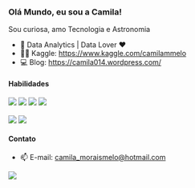 ### Olá Mundo, eu sou a Camila!

Sou curiosa, amo Tecnologia e Astronomia 

- 🔭 Data Analytics | Data Lover ❤
- 🧞‍♀️ Kaggle: https://www.kaggle.com/camilammelo
- 💻 Blog: https://camila014.wordpress.com/

#### Habilidades
<img src="https://img.shields.io/badge/Amazon_AWS-232F3E?style=for-the-badge&logo=amazon-aws&logoColor=white"/> <img src="https://img.shields.io/badge/Python-14354C?style=for-the-badge&logo=python&logoColor=white"/> <img src="https://img.shields.io/badge/Colab-F9AB00?style=for-the-badge&logo=googlecolab&color=525252"> <img src="https://img.shields.io/badge/R-276DC3?style=for-the-badge&logo=r&logoColor=white"/>
<br><br>
<img src="https://img.shields.io/badge/Tableau-E97627?style=for-the-badge&logo=Tableau&logoColor=white">
<img src="https://img.shields.io/badge/Salesforce-00A1E0?style=for-the-badge&logo=Salesforce&logoColor=white">

#### Contato
- 📫 E-mail: camila_moraismelo@hotmail.com
<a href="https://www.linkedin.com/in/camilammelo/" alt="Linkedin">
<img src="https://img.shields.io/badge/-Linkedin-0e76a8?style=for-the-badge&logo=Linkedin&logoColor=white&link=https://www.linkedin.com/in/iuricode" /></a>
  
<!--
**camilamelo14/camilamelo14** is a ✨ _special_ ✨ repository because its `README.md` (this file) appears on your GitHub profile.

Here are some ideas to get you started:

- 🔭 I’m currently working on ...
- 🌱 I’m currently learning ...
- 👯 I’m looking to collaborate on ...
- 🤔 I’m looking for help with ...
- 💬 Ask me about ...
- 📫 How to reach me: ...
- 😄 Pronouns: ...
- ⚡ Fun fact: ...
-->

